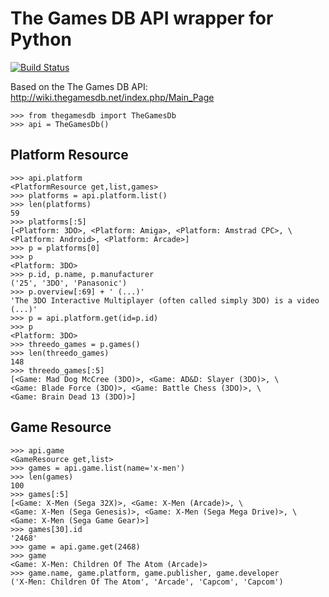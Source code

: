 # The Games DB API wrapper for Python


[![Build Status](https://travis-ci.org/rogerhil/thegamesdb.svg?branch=master)](https://travis-ci.org/rogerhil/thegamesdb)



Based on the The Games DB API: http://wiki.thegamesdb.net/index.php/Main_Page

    >>> from thegamesdb import TheGamesDb
    >>> api = TheGamesDb()

## Platform Resource

    >>> api.platform
    <PlatformResource get,list,games>
    >>> platforms = api.platform.list()
    >>> len(platforms)
    59
    >>> platforms[:5]
    [<Platform: 3DO>, <Platform: Amiga>, <Platform: Amstrad CPC>, \
    <Platform: Android>, <Platform: Arcade>]
    >>> p = platforms[0]
    >>> p
    <Platform: 3DO>
    >>> p.id, p.name, p.manufacturer
    ('25', '3DO', 'Panasonic')
    >>> p.overview[:69] + ' (...)'
    'The 3DO Interactive Multiplayer (often called simply 3DO) is a video  (...)'
    >>> p = api.platform.get(id=p.id)
    >>> p
    <Platform: 3DO>
    >>> threedo_games = p.games()
    >>> len(threedo_games)
    148
    >>> threedo_games[:5]
    [<Game: Mad Dog McCree (3DO)>, <Game: AD&D: Slayer (3DO)>, \
    <Game: Blade Force (3DO)>, <Game: Battle Chess (3DO)>, \
    <Game: Brain Dead 13 (3DO)>]


## Game Resource

    >>> api.game
    <GameResource get,list>
    >>> games = api.game.list(name='x-men')
    >>> len(games)
    100
    >>> games[:5]
    [<Game: X-Men (Sega 32X)>, <Game: X-Men (Arcade)>, \
    <Game: X-Men (Sega Genesis)>, <Game: X-Men (Sega Mega Drive)>, \
    <Game: X-Men (Sega Game Gear)>]
    >>> games[30].id
    '2468'
    >>> game = api.game.get(2468)
    >>> game
    <Game: X-Men: Children Of The Atom (Arcade)>
    >>> game.name, game.platform, game.publisher, game.developer
    ('X-Men: Children Of The Atom', 'Arcade', 'Capcom', 'Capcom')

